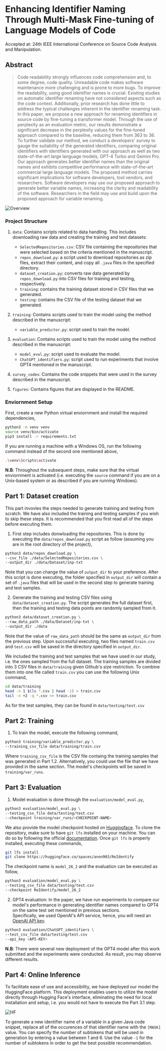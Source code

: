 # Enhancing Identifier Naming Through Multi-Mask Fine-tuning of Language Models of Code

Accepted at: 24th IEEE International Conference on Source Code Analysis and Manipulation.

## Abstract

> Code readability strongly influences code comprehension and, to some degree, code quality. Unreadable code makes software maintenance more challenging and is prone to more bugs.
To improve the readability, using good identifier names is crucial.
Existing studies on automatic identifier renaming have not considered aspects such as the code context. 
Additionally, prior research has done little to address the typical challenges inherent in the identifier renaming task. 
In this paper, we propose a new approach for renaming identifiers in source code by fine-tuning a transformer model.
Through the use of perplexity as an evaluation metric,
our results demonstrate a significant decrease in the perplexity values for the fine-tuned approach compared to the baseline, reducing them from $363$ to $36$. To further validate our method, we conduct a developers' survey to gauge the suitability of the generated identifiers, comparing original identifiers with identifiers generated with our approach as well as two state-of-the-art large language models, GPT-4 Turbo and Gemini Pro. Our approach generates better identifier names than the original names and exhibits competitive performance with state-of-the-art commercial large language models.
The proposed method carries significant implications for software developers, tool vendors, and researchers.
Software developers may use our proposed approach to generate better variable names, increasing the clarity and readability of the software.
Researchers in the field may use and build upon the proposed approach for variable renaming.

![Overview](./figures/ReIdentify_overview.png)

### Project Structure

1. `data`: Contains scripts related to data handling. This includes downloading raw data and creating the training and test datasets:  
    - `SelectedRepositories.csv`: CSV file containing the repositories that were selected based on the criteria mentioned in the manuscript.  
    - `repos_download.py`: a script used to download repositories as zip files, extract their content, and copy all `.java` files in the specified directory.  
    - `dataset_creation.py`: converts raw data generated by `repos_download.py` into CSV files for training and testing, respectively.
    - `training`: contains the training dataset stored in CSV files that we generated.
    - `testing`: contains the CSV file of the testing dataset that we generated.

2. `training`: Contains scripts used to train the model using the method described in the manuscript:
    - `variable_predictor.py`: script used to train the model.

3. `evaluation`: Contains scripts used to train the model using the method described in the manuscript:
    - `model_eval.py`: script used to evaluate the model.
    - `ChatGPT_identifiers.py`: script used to run experiments that involve GPT4 mentioned in the manuscript.

4. `survey_codes`: Contains the code snippets that were used in the survey described in the manuscript.

5. `figures`: Contains figures that are displayed in the README.


### Enviornment Setup

First, create a new Python virtual enviornment and install the required dependencies,
```bash
python3 -m venv venv
source venv/bin/activate
pip3 install -r requirements.txt
```

If you are running a machine with a Windows OS, run the following command instead of the second one mentioned above,

```bash
.\venv\Scripts\activate
```

**N.B**: Throughout the subsequent steps, make sure that the virtual enviornment is activated (i.e. executing the `source` command if you are on a Unix-based system or as described if you are running Windows).

## Part 1: Dataset creation

This part invovles the steps needed to generate training and testing from scratch. We have also included the training and testing samples if you wish to skip these steps. It is recommended that you first read all of the steps before executing them.

1. First step includes donwloading the repositories. This is done by executing the `data/repos_download.py` script as follow (assuming you are in the root directory of the project),
```bash
python3 data/repos_download.py \
--csv_file ./data/SelectedRepositories.csv \
--output_dir ./data/Dataset/inp-txt
```

Note that you can change the value of `output_dir` to your preference. After this script is done executing, the folder specified in `output_dir` will contain a set of `.java` files that will be used in the second step to generate training and test samples.

2. Generate the training and testing CSV files using `data/dataset_creation.py`. The script generates the full dataset first, then the training and testing data points are randomly sampled from it.

```bash
python3 data/dataset_creation.py \
--raw_data_path ./data/Dataset/inp-txt \
--output_dir ./data
```

Note that the value of `raw_data_path` should be the same as `output_dir` from the previous step. Upon successful executing, two files named `train.csv` and `test.csv` will be saved in the directory specified in `output_dir`.  

We included the training and test samples that we have used in our study, i.e. the ones sampled from the full dataset. The training samples are divided into 3 CSV files in `data/training` given Github's size restriction. To combine them into one file called `train.csv` you can use the following Unix command,
```bash
cd data/training
head -n 1 $(ls *.csv | head -1) > train.csv
tail -n +2 -q *.csv >> train.csv
```

As for the test samples, they can be found in `data/testing/test.csv`
 
## Part 2: Training 

1. To train the model, execute the following command,

```bash
python3 training/variable_predictor.py \
--training_csv_file data/training/train.csv
```

Where `training_csv_file` is the CSV file containg the training samples that was generated in Part 1.2. Alternatively, you could use the file that we have provided in the same section. The model's checkpoints will be saved in `training/var_runs`.
 
## Part 3: Evaluation 
1. Model evaluation is done through the `evaluation/model_eval.py`,
```bash
python3 evaluation/model_eval.py \
--testing_csv_file data/testing/test.csv
--checkpoint training/var_runs/<CHECKPOINT-NAME>
```

We also provide the model checkpoint hosted on [Huggingface](https://huggingface.co/spaces/anon903/ReIdentify/tree/main?clone=true). To clone the repository, make sure to have `git lfs` installed on your machine. You can do so by following the official [documentation](https://git-lfs.com/).
Once `git lfs` is properly installed, executing these commands,

```bash
git lfs install
git clone https://huggingface.co/spaces/anon903/ReIdentify
```

The checkpoint name is `model_26_2` and the evaluation can be executed as follow,
```bash
python3 evaluation/model_eval.py \
--testing_csv_file data/testing/test.csv
--checkpoint ReIdentify/model_26_2
```

2. GPT4 evaluation: In the paper, we have run experiments to compare our model's performance in generating identifier names compared to GPT4 on the same test set mentioned in previous sections.  
Specifically, we used OpenAI's API service, hence, you will need an [OpenAI API key](https://platform.openai.com/docs/api-reference/authentication).

```bash
python3 evaluation/ChatGPT_identifiers \
--test_csv_file data/testing/test.csv
--api_key <API-KEY>
```

**N.B**: There were several new deployment of the GPT4 model after this work submitted and the experiments were conducted. As result, you may observe different results.

## Part 4: Online Inference

To facilitate ease of use and accessibility, we have deployed our model the HuggingFace platform. This deployment enables users to utilize the model directly through Hugging Face's interface, eliminating the need for local installation and setup, i.e. you would not have to execute the Part 3.1 step.

![HF](./figures/hf_model_inference.png)

To generate a new identifier name of a variable in a given Java code snippet, replace all of the occurences of that identifier name with the `[MASK]` value. You can specify the number of subtokens that will be used in generation by entering a value between 1 and 6. Use the value `-1` for the number of subtokens in order to get the best possible recommendation.